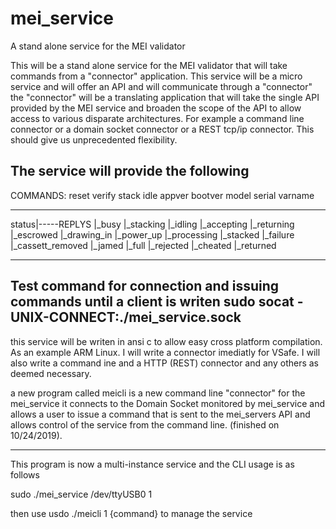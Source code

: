 # mei_service
A stand alone service for the MEI validator 

This will be a stand alone service for the MEI validator that will take commands from a "connector"
application. This service will be a micro service and will offer an API and will communicate through a "connector" 
the "connector" will be a translating application that will take the single API provided by the MEI service and 
broaden the scope of the API to allow access to various disparate architectures.
For example a command line connector or a domain socket connector or a REST tcp/ip connector.
 This should give us unprecedented flexibility.
 
 The service will provide the following
 ------------------------------------------------------------------------------------------------
 COMMANDS:
 reset
 verify
 stack
 idle
 appver
 bootver
 model
 serial
 varname
 
 -------------------------------------------------------------------------------------------------
 status|-----REPLYS
                |_busy
                |_stacking
                |_idling
                |_accepting
                |_returning
                |_escrowed
                |_drawing_in
                |_power_up
                |_processing
                |_stacked
                |_failure
                |_cassett_removed
                |_jamed
                |_full
                |_rejected
                |_cheated
                |_returned

-----------------------------------------------------------------------------------------------------
Test command for connection and issuing commands until a client is writen
sudo socat -UNIX-CONNECT:./mei_service.sock
------------------------------------------------------------------------------------------------------
                
  this service will be writen in ansi c to allow easy cross platform compilation. As an example ARM Linux.
  I will write a connector imediatly for VSafe. I will also write a command ine and a HTTP (REST) connector and any
  others as deemed necessary.
  
  a new program called meicli is a new command line "connector" for the mei_service it connects to the Domain Socket 
  monitored by mei_service and allows a user to issue a command that is sent to the mei_servers API and allows control 
  of the service from the command line. (finished on 10/24/2019).
  
  <hr>
  
  This program is now a multi-instance service and the CLI usage is as follows
  
  sudo ./mei_service /dev/ttyUSB0 1
  
  then use usdo ./meicli 1 {command} to manage the service
  
  
  
  
  
  
  
  
                
